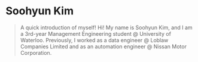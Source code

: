 # Soohyun Kim
> A quick introduction of myself!
Hi! My name is Soohyun Kim, and I am a 3rd-year Management Engineering student @ University of Waterloo. Previously, I worked as a data engineer @ Loblaw Companies Limited and as an automation engineer @ Nissan Motor Corporation.